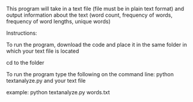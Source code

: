 This program will take in a text file (file must be in plain text format) and output information about the text (word count, frequency of words, frequency of word lengths, unique words)


Instructions:

To run the program, download the code and place it in the same folder in which your text file is located

cd to the folder

To run the program type the following on the command line: python textanalyze.py and your text file

example: python textanalyze.py words.txt

